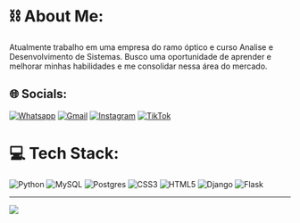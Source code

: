# ⛓ About Me:
Atualmente trabalho em uma empresa do ramo óptico e curso Analise e Desenvolvimento de Sistemas. Busco uma oportunidade de aprender e melhorar minhas habilidades e me consolidar nessa área do mercado.


## 🌐 Socials:
[![Whatsapp](https://img.shields.io/badge/WhatsApp-25D366?style=for-the-badge&logo=whatsapp&logoColor=white)](https://api.whatsapp.com/send/?phone=996705279&text&type=phone_number&app_absent=0)
[![Gmail](https://img.shields.io/badge/Gmail-D14836?style=for-the-badge&logo=gmail&logoColor=white)](mailto:welsoncristhianwelson@gmail.com)
[![Instagram](https://img.shields.io/badge/Instagram-%23E4405F.svg?logo=Instagram&logoColor=white)](https://instagram.com/off.alonex) 
[![TikTok](https://img.shields.io/badge/Tiktok-black?logo=tiktok)](https://www.tiktok.com/@codzelsu?is_from_webapp=1&sender_device=pc)

# 💻 Tech Stack:
![Python](https://img.shields.io/badge/python-3670A0?style=for-the-badge&logo=python&logoColor=ffdd54)
![MySQL](https://img.shields.io/badge/mysql-4479A1.svg?style=for-the-badge&logo=mysql&logoColor=white) 
![Postgres](https://img.shields.io/badge/postgres-%23316192.svg?style=for-the-badge&logo=postgresql&logoColor=white) 
![CSS3](https://img.shields.io/badge/css3-%231572B6.svg?style=for-the-badge&logo=css3&logoColor=white)
![HTML5](https://img.shields.io/badge/html5-%23E34F26.svg?style=for-the-badge&logo=html5&logoColor=white) 
![Django](https://img.shields.io/badge/django-%23092E20.svg?style=for-the-badge&logo=django&logoColor=white)
![Flask](https://img.shields.io/badge/flask-%23000.svg?style=for-the-badge&logo=flask&logoColor=white) 

---
[![](https://visitcount.itsvg.in/api?id=CodZelsu&icon=0&color=4)](https://visitcount.itsvg.in)
